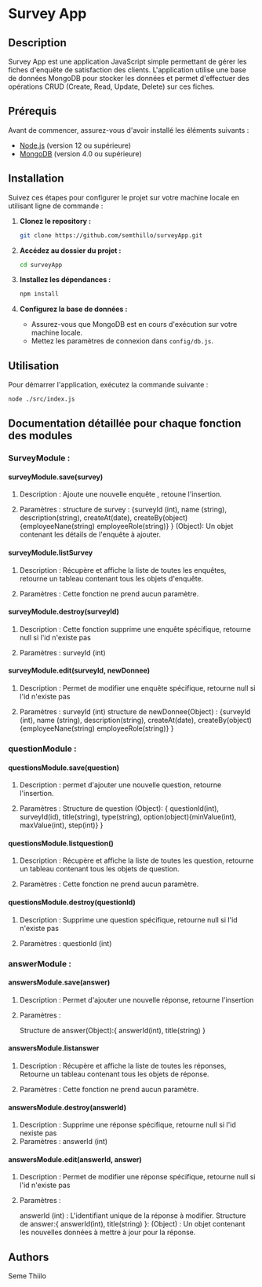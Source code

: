 # Survey App

## Description

Survey App est une application JavaScript simple permettant de gérer les fiches d'enquête de satisfaction des clients. L'application utilise une base de données MongoDB pour stocker les données et permet d'effectuer des opérations CRUD (Create, Read, Update, Delete) sur ces fiches.

## Prérequis

Avant de commencer, assurez-vous d'avoir installé les éléments suivants :

- [Node.js](https://nodejs.org/) (version 12 ou supérieure)
- [MongoDB](https://www.mongodb.com/try/download/community) (version 4.0 ou supérieure)

## Installation

Suivez ces étapes pour configurer le projet sur votre machine locale en utilisant ligne de commande :

1. **Clonez le repository :**

   ```bash
   git clone https://github.com/semthillo/surveyApp.git
   ```

2. **Accédez au dossier du projet :**

   ```bash
   cd surveyApp
   ```

3. **Installez les dépendances :**

   ```bash
   npm install
   ```

4. **Configurez la base de données :**

   - Assurez-vous que MongoDB est en cours d'exécution sur votre machine locale.
   - Mettez les paramètres de connexion dans `config/db.js`.

## Utilisation

Pour démarrer l'application, exécutez la commande suivante :

```bash
node ./src/index.js
```

## Documentation détaillée pour chaque fonction des modules

### SurveyModule :

#### surveyModule.save(survey)

1. Description :
   Ajoute une nouvelle enquête , retoune l'insertion.

2. Paramètres :
   structure de survey :
   {surveyId (int),
   name (string),
   description(string),
   createAt(date),
   createBy(object)
   {employeeNane(string) employeeRole(string)}
   } (Object): Un objet contenant les détails de l'enquête à ajouter.

#### surveyModule.listSurvey

1. Description :
   Récupère et affiche la liste de toutes les enquêtes, retourne un tableau contenant tous les objets d'enquête.

2. Paramètres :
   Cette fonction ne prend aucun paramètre.

#### surveyModule.destroy(surveyId)

1. Description :
   Cette fonction supprime une enquête spécifique, retourne null si l'id n'existe pas

2. Paramètres :
   surveyId (int)

#### surveyModule.edit(surveyId, newDonnee)

1. Description :
   Permet de modifier une enquête spécifique, retourne null si l'id n'existe pas

2. Paramètres :
   surveyId (int)
   structure de newDonnee(Object) :
   {surveyId (int),
   name (string),
   description(string),
   createAt(date),
   createBy(object)
   {employeeNane(string) employeeRole(string)}
   }

### questionModule :

#### questionsModule.save(question)

1. Description :
   permet d'ajouter une nouvelle question, retourne l'insertion.

2. Paramètres :
   Structure de question (Object): {
   questionId(int),
   surveyId(id),
   title(string),
   type(string),
   option(object){minValue(int), maxValue(int), step(int)}
   }

#### questionsModule.listquestion()

1. Description :
   Récupère et affiche la liste de toutes les question, retourne un tableau contenant tous les objets de question.

2. Paramètres :
   Cette fonction ne prend aucun paramètre.

#### questionsModule.destroy(questionId)

1. Description :
   Supprime une question spécifique, retourne null si l'id n'existe pas

2. Paramètres :
   questionId (int)

### answerModule :

#### answersModule.save(answer)

1. Description :
   Permet d'ajouter une nouvelle réponse, retourne l'insertion

2. Paramètres :

   Structure de answer(Object):{
   answerId(int),
   title(string)
   }

#### answersModule.listanswer

1. Description :
   Récupère et affiche la liste de toutes les réponses, Retourne un tableau contenant tous les objets de réponse.

2. Paramètres :
   Cette fonction ne prend aucun paramètre.

#### answersModule.destroy(answerId)

1. Description :
   Supprime une réponse spécifique, retourne null si l'id nexiste pas
2. Paramètres :
   answerId (int)

#### answersModule.edit(answerId, answer)

1. Description :
   Permet de modifier une réponse spécifique, retourne null si l'id n'existe pas

2. Paramètres :

   answerId (int) : L'identifiant unique de la réponse à modifier.
   Structure de answer:{
   answerId(int),
   title(string)
   }: (Object) : Un objet contenant les nouvelles données à mettre à jour pour la réponse.

## Authors

Seme Thiilo
